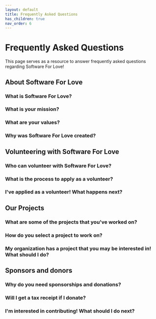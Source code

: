 ```yaml
---
layout: default
title: Frequently Asked Questions
has_children: true
nav_order: 6
---
```


# Frequently Asked Questions
This page serves as a resource to answer frequently asked questions regarding Software For Love!

## About Software For Love

### What is Software For Love?

### What is your mission?

### What are your values?

### Why was Software For Love created?

## Volunteering with Software For Love

### Who can volunteer with Software For Love?

### What is the process to apply as a volunteer?

### I've applied as a volunteer! What happens next?

## Our Projects

### What are some of the projects that you've worked on?

### How do you select a project to work on?

### My organization has a project that you may be interested in! What should I do?

## Sponsors and donors

### Why do you need sponsorships and donations?

### Will I get a tax receipt if I donate?

### I'm interested in contributing! What should I do next?